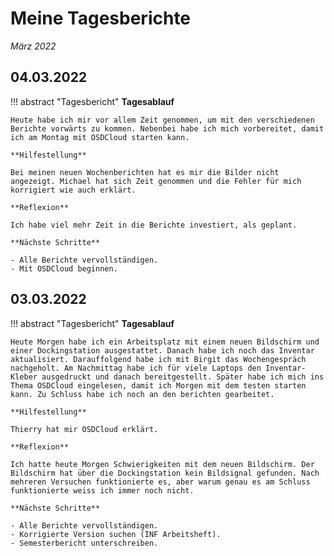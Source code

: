 # **Meine Tagesberichte**
*März 2022*

## **04.03.2022**

!!! abstract "Tagesbericht"
    **Tagesablauf**

    Heute habe ich mir vor allem Zeit genommen, um mit den verschiedenen Berichte vorwärts zu kommen. Nebenbei habe ich mich vorbereitet, damit ich am Montag mit OSDCloud starten kann.

    **Hilfestellung**

    Bei meinen neuen Wochenberichten hat es mir die Bilder nicht angezeigt. Michael hat sich Zeit genommen und die Fehler für mich korrigiert wie auch erklärt.

    **Reflexion**

    Ich habe viel mehr Zeit in die Berichte investiert, als geplant.

    **Nächste Schritte**

    - Alle Berichte vervollständigen.
    - Mit OSDCloud beginnen.

## **03.03.2022**

!!! abstract "Tagesbericht"
    **Tagesablauf**

    Heute Morgen habe ich ein Arbeitsplatz mit einem neuen Bildschirm und einer Dockingstation ausgestattet. Danach habe ich noch das Inventar aktualisiert. Darauffolgend habe ich mit Birgit das Wochengespräch nachgeholt. Am Nachmittag habe ich für viele Laptops den Inventar-Kleber ausgedruckt und danach bereitgestellt. Später habe ich mich ins Thema OSDCloud eingelesen, damit ich Morgen mit dem testen starten kann. Zu Schluss habe ich noch an den berichten gearbeitet.

    **Hilfestellung**

    Thierry hat mir OSDCloud erklärt.

    **Reflexion**

    Ich hatte heute Morgen Schwierigkeiten mit dem neuen Bildschirm. Der Bildschirm hat über die Dockingstation kein Bildsignal gefunden. Nach mehreren Versuchen funktionierte es, aber warum genau es am Schluss funktionierte weiss ich immer noch nicht.

    **Nächste Schritte**

    - Alle Berichte vervollständigen.
    - Korrigierte Version suchen (INF Arbeitsheft).
    - Semesterbericht unterschreiben.
